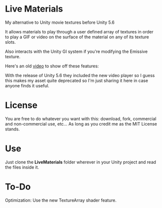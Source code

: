 # Live Materials
My alternative to Unity movie textures before Unity 5.6

It allows materials to play through a user defined array of textures in order to play a GIF or video on the surface of the material on any of its texture slots.

Also interacts with the Unity GI system if you're modifying the Emissive texture.

Here's an old [video](https://www.youtube.com/watch?v=PS0Es34NoaY) to show off these features:

With the release of Unity 5.6 they included the new video player so I guess this makes my asset quite deprecated so I'm just sharing it here in case anyone finds it useful.

# License
You are free to do whatever you want with this:
download, fork, commercial and non-commercial use, etc...
As long as you credit me as the MIT License stands.

# Use
Just clone the **LiveMaterials** folder wherever in your Unity project and read the files inside it.

# To-Do
Optimization: Use the new TextureArray shader feature.
